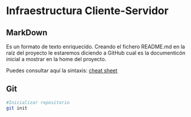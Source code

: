 # Infraestructura Cliente-Servidor

## MarkDown
Es un formato de texto enriquecido. Creando el fichero README.md en la raíz del proyecto le estaremos diciendo a GitHub cual es la documenticón inicial a mostrar en la home del proyecto.

Puedes consultar aquí la sintaxis: [cheat sheet](https://www.markdownguide.org/cheat-sheet/)

## Git

```bash
#Inicializar repositorio
git init
```